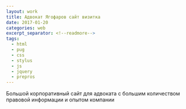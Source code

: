 ```yaml
---
layout: work
title: Адвокат Ягофаров сайт визитка
date: 2017-01-20
categories: web
excerpt_separator: <!--readmore-->
tags:
  - html
  - pug
  - css
  - stylus
  - js
  - jquery
  - prepros
---
```

Большой корпоративный сайт для адвоката с большим количеством правовой информации и опытом компании

